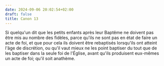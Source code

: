 ```yaml
---
date: 2024-09-06 20:02:54+02:00
draft: false
title: Canon 13
---
```





Si quelqu'un dit que les petits enfants après leur Baptême ne doivent pas être mis au nombre des fidèles, parce qu'ils ne sont pas en état de faire un acte de foi, et que pour cela ils doivent être rebaptisés lorsqu'ils ont atteint l'âge de discrétion, ou qu'il vaut mieux ne les point baptiser du tout que de les baptiser dans la seule foi de l'Église, avant qu'ils produisent eux-mêmes un acte de foi; qu'il soit anathème.
